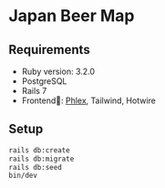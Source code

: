 # Japan Beer Map

## Requirements
* Ruby version: 3.2.0
* PostgreSQL
* Rails 7
* Frontend💅: [Phlex](https://www.phlex.fun/), Tailwind, Hotwire

## Setup

```bash
rails db:create
rails db:migrate
rails db:seed
bin/dev
```
